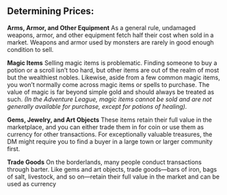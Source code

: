## **Determining Prices:**


**Arms, Armor, and Other Equipment**
As a general rule, undamaged weapons, armor, and other equipment fetch half their cost when sold in a market. Weapons and armor used by monsters are rarely in good enough condition to sell.

**Magic Items**
Selling magic items is problematic. Finding someone to buy a potion or a scroll isn’t too hard, but other items are out of the realm of most but the wealthiest nobles. Likewise, aside from a few common magic items, you won’t normally come across magic items or spells to purchase. The value of magic is far beyond simple gold and should always be treated as such. <em>(In the Adventure League, magic items cannot be sold and are not generally available for purchase, except for potions of healing).</em>

**Gems, Jewelry, and Art Objects**
These items retain their full value in the marketplace, and you can either trade them in for coin or use them as currency for other transactions. For exceptionally valuable treasures, the DM might require you to find a buyer in a large town or larger community first.

**Trade Goods**
On the borderlands, many people conduct transactions through barter. Like gems and art objects, trade goods—bars of iron, bags of salt, livestock, and so on—retain their full value in the market and can be used as currency
